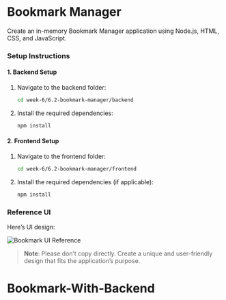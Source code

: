 # Bookmark Manager

Create an in-memory Bookmark Manager application using Node.js, HTML, CSS, and JavaScript.



### Setup Instructions

#### 1. Backend Setup

1. Navigate to the backend folder:
   ```bash
   cd week-6/6.2-bookmark-manager/backend
   ```

2. Install the required dependencies:
   ```bash
   npm install
   ```

#### 2. Frontend Setup

1. Navigate to the frontend folder:
   ```bash
   cd week-6/6.2-bookmark-manager/frontend
   ```

2. Install the required dependencies (if applicable):
   ```bash
   npm install
   ```


### Reference UI

Here’s UI design:

![Bookmark UI Reference](https://utfs.io/f/A8JZzw0Laf9jTVXapRWjzxHK35FpwJ6I9GCN4fRo2bsXZeid)

> **Note**: Please don’t copy directly. Create a unique and user-friendly design that fits the application’s purpose.
# Bookmark-With-Backend
